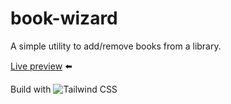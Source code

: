# book-wizard

A simple utility to add/remove books from a library.

[Live preview](https://bwd202.github.io/book-wizard/) ⬅️

Build with ![Tailwind CSS](https://img.shields.io/badge/-Tailwind%20CSS-333?style=flat-square&logo=tailwind-css&logoColor=06b6d4)
